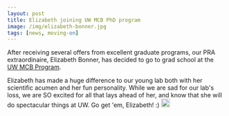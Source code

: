 ```yaml
---
layout: post
title: Elizabeth joining UW MCB PhD program
image: /img/elizabeth-bonner.jpg
tags: [news, moving-on]
---
```

After receiving several offers from excellent graduate programs, our PRA extraordinaire, Elizabeth Bonner, has decided to go to grad school at the [UW MCB Program](https://grad.uw.edu/about-the-graduate-school/interdisciplinary-programs/molecular-and-cellular-biology/). 

Elizabeth has made a huge difference to our young lab both with her scientific acumen and her fun personality. While we are sad for our lab's loss, we are SO excited for all that lays ahead of her, and know that she will do spectacular things at UW. Go get 'em, Elizabeth! :) <img src="https://emojis.slackmojis.com/emojis/images/1453406830/264/success-kid.png?1453406830" style="width:20px !important;height:20px !important;"  />

<br>
<br>
